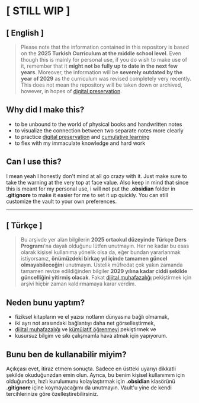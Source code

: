 # [ STILL WIP ]

## [ English ]
> Please note that the information contained in this repository is based on the **2025 Turkish Curriculum at the middle school level**. Even though this is mainly for personal use, if you do wish to make use of it, remember that it **might not be fully up to date in the next few years**. Moreover, the information will be **severely outdated by the year of 2029** as the curriculum was revised completely very recently. This does not mean the repository will be taken down or archived, however, in hopes of [digital preservation](https://en.wikipedia.org/wiki/Digital_preservation).

## Why did I make this?
- to be unbound to the world of physical books and handwritten notes
- to visualize the connection between two separate notes more clearly
- to practice [digital preservation](https://en.wikipedia.org/wiki/Digital_preservation) and [cumulative learning](https://en.wikipedia.org/wiki/Cumulative_learning)
- to flex with my immaculate knowledge and hard work

## Can I use this?
I mean yeah I honestly don't mind at all go crazy with it. Just make sure to take the warning at the very top at face value. Also keep in mind that since this is meant for my personal use, i will not put the **.obsidian** folder in **.gitignore** to make it easier for me to set it up quickly. You can still customize the vault to your own preferences.
___
## [ Türkçe ]
>Bu arşivde yer alan bilgilerin **2025 ortaokul düzeyinde Türkçe Ders Programı**'na dayalı olduğunu lütfen unutmayın. Her ne kadar bu esas olarak kişisel kullanıma yönelik olsa da, eğer bundan yararlanmak istiyorsanız, **önümüzdeki birkaç yıl içinde tamamen güncel olmayabileceğini** unutmayın. Üstelik müfredat çok yakın zamanda tamamen revize edildiğinden bilgiler **2029 yılına kadar ciddi şekilde güncelliğini yitirmiş olacak**. Fakat [dijital muhafazalığı](https://en.wikipedia.org/wiki/Digital_preservation) pekiştirmek için arşivi hiçbir zaman kaldırmamaya karar verdim.

## Neden bunu yaptım?
- fiziksel kitapların ve el yazısı notların dünyasına bağlı olmamak,
- iki ayrı not arasındaki bağlantıyı daha net görselleştirmek,
- [dijital muhafazalığı](https://en.wikipedia.org/wiki/Digital_preservation) ve [kümülatif öğrenmeyi](https://en.wikipedia.org/wiki/Cumulative_learning) pekiştirmek ve
- kusursuz bilgim ve sıkı çalışmamla hava atmak için yapıyorum.

## Bunu ben de kullanabilir miyim?
Açıkçası evet, itiraz etmem sonuçta. Sadece en üstteki uyarıyı dikkatli şekilde okuduğunzdan emin olun. Ayrıca, bu benim kişisel kullanımım için olduğundan, hızlı kurulumunu kolaylaştırmak için **.obsidian** klasörünü **.gitignore** içine koymayacağımı da unutmayın. Vault'u yine de kendi tercihlerinize göre özelleştirebilirsiniz.